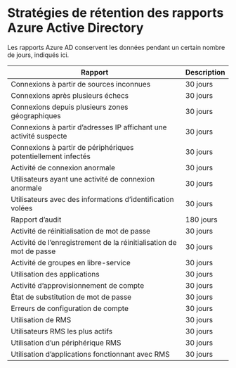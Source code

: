 <properties
	pageTitle="Stratégies de rétention des rapports Azure Active Directory"
	description="Stratégies de rétention des données de rapport dans Azure Active Directory"
	services="active-directory"
	documentationCenter=""
	authors="kenhoff"
	manager="mbaldwin"
	editor=""/>

<tags
	ms.service="active-directory"
	ms.devlang="na"
	ms.topic="article"
	ms.tgt_pltfrm="na"
	ms.workload="identity"
	ms.date="09/21/2015"
	ms.author="kenhoff"/>

# Stratégies de rétention des rapports Azure Active Directory
Les rapports Azure AD conservent les données pendant un certain nombre de jours, indiqués ici.

Rapport | Description
--------------------------------------------------- | -----------
Connexions à partir de sources inconnues | 30 jours
Connexions après plusieurs échecs | 30 jours
Connexions depuis plusieurs zones géographiques | 30 jours
Connexions à partir d’adresses IP affichant une activité suspecte | 30 jours
Connexions à partir de périphériques potentiellement infectés | 30 jours
Activité de connexion anormale | 30 jours
Utilisateurs ayant une activité de connexion anormale | 30 jours
Utilisateurs avec des informations d’identification volées | 30 jours
Rapport d’audit | 180 jours
Activité de réinitialisation de mot de passe | 30 jours
Activité de l’enregistrement de la réinitialisation de mot de passe | 30 jours
Activité de groupes en libre-service | 30 jours
Utilisation des applications | 30 jours
Activité d’approvisionnement de compte | 30 jours
État de substitution de mot de passe | 30 jours
Erreurs de configuration de compte | 30 jours
Utilisation de RMS | 30 jours
Utilisateurs RMS les plus actifs | 30 jours
Utilisation d’un périphérique RMS | 30 jours
Utilisation d’applications fonctionnant avec RMS | 30 jours

<!---HONumber=Sept15_HO4-->